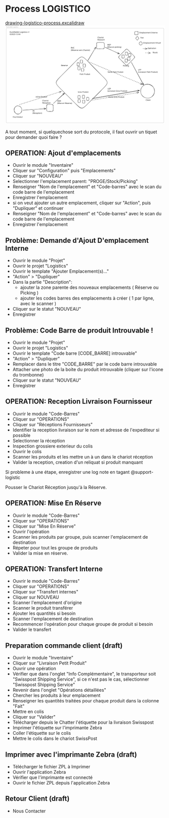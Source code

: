 # Process LOGISTICO

[drawing-logistico-process.excalidraw](./drawing-logistico-process.excalidraw)
<img src="./drawing-logistico-process.svg">

A tout moment, si quelquechose sort du protocole, il faut ouvrir un tiquet pour demander quoi faire ?

## OPERATION: Ajout d'emplacements
* Ouvrir le module "Inventaire"
* Cliquer sur "Configuration" puis "Emplacements"
* Cliquer sur "NOUVEAU"
* Selectionner l'emplacement parent: "PROGE/Stock/Picking"
* Renseigner "Nom de l'emplacement" et "Code-barres" avec le scan du code barre de l'emplacement
* Enregistrer l'emplacement
* si on veut ajouter un autre emplacement, cliquer sur "Action", puis "Dupliquer" et continuer
* Renseigner "Nom de l'emplacement" et "Code-barres" avec le scan du code barre de l'emplacement
* Enregistrer l'emplacement

## Problème: Demande d'Ajout D'emplacement Interne
* Ouvrir le module "Projet"
* Ouvrir le projet "Logistics"
* Ouvrir le template "Ajouter Emplacement(s)..."
* "Action" > "Dupliquer"
* Dans la partie "Description":
  - ajouter la zone parente des nouveaux emplacements ( Réserve ou Picking )
  - ajouter les codes barres des emplacements à créer ( 1 par ligne, avec le scanner )
* Cliquer sur le statut "NOUVEAU"
* Enregistrer

## Problème: Code Barre de produit Introuvable !
* Ouvrir le module "Projet"
* Ouvrir le projet "Logistics"
* Ouvrir le template "Code barre [CODE_BARRE] introuvable"
* "Action" > "Dupliquer"
* Remplacer dans le titre "CODE_BARRE" par le code barre introuvable
* Attacher une photo de la boite du produit introuvable (cliquer sur l'icone du trombonne)
* Cliquer sur le statut "NOUVEAU"
* Enregistrer

## OPERATION: Reception Livraison Fournisseur
* Ouvrir le module "Code-Barres"
* Cliquer sur "OPERATIONS"
* Cliquer sur "Réceptions Fournisseurs"
* Identifier la reception livraison sur le nom et adresse de l'expediteur si possible
* Selectionner la réception
* Inspection grossiere exterieur du colis
* Ouvrir le colis
* Scanner les produits et les mettre un à un dans le chariot réception
* Valider la reception, creation d'un reliquat si produit manquant

Si probleme à une étape, enregistrer une log note en tagant @support-logistic

Pousser le Chariot Réception jusqu'à la Réserve.

## OPERATION: Mise En Réserve
* Ouvrir le module "Code-Barres"
* Cliquer sur "OPERATIONS"
* Cliquer sur "Mise En Réserve"
* Ouvrir l'opération
* Scanner les produits par groupe, puis scanner l'emplacement de destination
* Répeter pour tout les groupe de produits
* Valider la mise en réserve.

## OPERATION: Transfert Interne
* Ouvrir le module "Code-Barres"
* Cliquer sur "OPERATIONS"
* Cliquer sur "Transfert internes"
* Cliquer sur NOUVEAU
* Scanner l'emplacement d'origine
* Scanner le produit transférer
* Ajouter les quantités si besoin
* Scanner l'emplacement de destination
* Recommencer l'opération pour chaque groupe de produit si besoin
* Valider le transfert

## Preparation commande client (draft)
* Ouvrir le module "Inventaire"
* Cliquer sur "Livraison Petit Produit"
* Ouvrir une opération
* Vérifier que dans l'onglet "Info Complémentaire", le transporteur soit "Swisspost Shipping Service", si ce n'est pas le cas, sélectionner "Swisspost Shipping Service"
* Revenir dans l'onglet "Opérations détaillées"
* Chercher les produits à leur emplacement
* Renseigner les quantités traitées pour chaque produit dans la colonne "Fait"
* Mettre en colis
* Cliquer sur "Valider"
* Télécharger depuis le Chatter l'étiquette pour la livraison Swisspost
* Imprimer l'étiquette sur l'imprimante Zebra
* Coller l'étiquette sur le colis
* Mettre le colis dans le chariot SwissPost

## Imprimer avec l'imprimante Zebra (draft)
* Télécharger le fichier ZPL à Imprimer
* Ouvrir l'application Zebra
* Vérifier que l'imprimante est connecté
* Ouvrir le fichier ZPL depuis l'application Zebra

## Retour Client (draft)
* Nous Contacter

